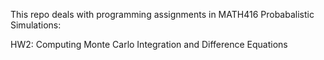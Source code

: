 This repo deals with programming assignments in MATH416 Probabalistic Simulations:

HW2: Computing Monte Carlo Integration and Difference Equations
